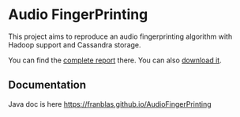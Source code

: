 # Audio FingerPrinting
This project aims to reproduce an audio fingerprinting algorithm with Hadoop support and Cassandra storage.

You can find the [complete report](https://github.com/franblas/AudioFingerPrinting/blob/master/audio_finger_printing.pdf) there. You can also [download it](audio_finger_printing.pdf).

## Documentation
Java doc is here https://franblas.github.io/AudioFingerPrinting
